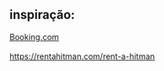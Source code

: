 ## inspiração:
[Booking.com](https://join.booking.com/) <br></br>
https://rentahitman.com/rent-a-hitman

